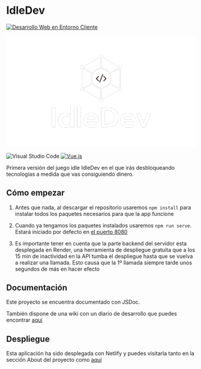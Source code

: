 # IdleDev

[![Desarrollo Web en Entorno Cliente](https://img.shields.io/badge/Asignatura-DWEC-blue?style=for-the-badge)](https://iesrafaelalberti.es/c-f-g-s-desarrollo-de-aplicaciones-web/)

![Logo](/src/assets/idledev-logo.png)

![Visual Studio Code](https://img.shields.io/badge/Visual%20Studio%20Code-0078d7.svg?style=for-the-badge&logo=visual-studio-code&logoColor=white)
[![Vue.js](https://img.shields.io/badge/vuejs-%2335495e.svg?style=for-the-badge&logo=vuedotjs&logoColor=%234FC08D)](https://vuejs.org/)

Primera versión del juego idle IdleDev en el que irás desbloqueando tecnologías a medida que vas consiguiendo dinero.

## Cómo empezar

1. Antes que nada, al descargar el repositorio usaremos `npm install` para instalar todos los paquetes necesarios para que la app funcione

2. Cuando ya tengamos los paquetes instalados usaremos `npm run serve`. Estará iniciado por defecto en [el puerto 8080](http://localhost:8080)

3. Es importante tener en cuenta que la parte backend del servidor esta desplegada en Render, una herramienta de despliegue gratuita que a los 15 min de inactividad en la API
   tumba el despliegue hasta que se vuelva a realizar una llamada. Esto causa que la 1º llamada siempre tarde unos segundos de más en hacer efecto


## Documentación

Este proyecto se encuentra documentado con JSDoc.

También dispone de una wiki con un diario de desarrollo que puedes encontrar [aquí](https://github.com/JaimeBenitez/idle-dev/wiki)

## Despliegue

Esta aplicación ha sido desplegada con Netlify y puedes visitarla tanto en la sección About del proyecto como [aquí](https://idle-dev.netlify.app/) 

